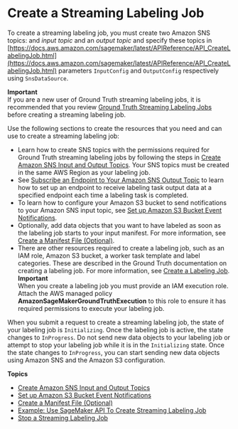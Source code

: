 # Create a Streaming Labeling Job<a name="sms-streaming-create-job"></a>

To create a streaming labeling job, you must create two Amazon SNS topics: and *input topic* and an *output topic* and specify these topics in [https://docs.aws.amazon.com/sagemaker/latest/APIReference/API_CreateLabelingJob.html](https://docs.aws.amazon.com/sagemaker/latest/APIReference/API_CreateLabelingJob.html) parameters `InputConfig` and `OutputConfig` respectively using `SnsDataSource`\.

**Important**  
If you are a new user of Ground Truth streaming labeling jobs, it is recommended that you review [Ground Truth Streaming Labeling Jobs](sms-streaming-labeling-job.md) before creating a streaming labeling job\.

Use the following sections to create the resources that you need and can use to create a streaming labeling job:
+ Learn how to create SNS topics with the permissions required for Ground Truth streaming labeling jobs by following the steps in [Create Amazon SNS Input and Output Topics](sms-create-sns-input-topic.md)\. Your SNS topics must be created in the same AWS Region as your labeling job\. 
+ See [Subscribe an Endpoint to Your Amazon SNS Output Topic](sms-create-sns-input-topic.md#sms-streaming-subscribe-output-topic) to learn how to set up an endpoint to receive labeling task output data at a specified endpoint each time a labeling task is completed\.
+ To learn how to configure your Amazon S3 bucket to send notifications to your Amazon SNS input topic, see [Set up Amazon S3 Bucket Event Notifications](sms-streaming-s3-setup.md)\.
+ Optionally, add data objects that you want to have labeled as soon as the labeling job starts to your input manifest\. For more information, see [Create a Manifest File \(Optional\)](sms-streaming-manifest.md)\.
+ There are other resources required to create a labeling job, such as an IAM role, Amazon S3 bucket, a worker task template and label categories\. These are described in the Ground Truth documentation on creating a labeling job\. For more information, see [Create a Labeling Job](https://docs.aws.amazon.com/sagemaker/latest/dg/sms-create-labeling-job.html)\. 
**Important**  
When you create a labeling job you must provide an IAM execution role\. Attach the AWS managed policy **AmazonSageMakerGroundTruthExecution** to this role to ensure it has required permissions to execute your labeling job\. 

When you submit a request to create a streaming labeling job, the state of your labeling job is `Initializing`\. Once the labeling job is active, the state changes to `InProgress`\. Do not send new data objects to your labeling job or attempt to stop your labeling job while it is in the `Initializing` state\. Once the state changes to `InProgress`, you can start sending new data objects using Amazon SNS and the Amazon S3 configuration\. 

**Topics**
+ [Create Amazon SNS Input and Output Topics](sms-create-sns-input-topic.md)
+ [Set up Amazon S3 Bucket Event Notifications](sms-streaming-s3-setup.md)
+ [Create a Manifest File \(Optional\)](sms-streaming-manifest.md)
+ [Example: Use SageMaker API To Create Streaming Labeling Job](sms-streaming-create-labeling-job-api.md)
+ [Stop a Streaming Labeling Job](sms-streaming-stop-labeling-job.md)